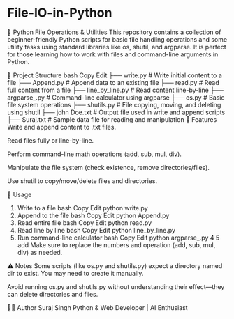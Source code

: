 # File-IO-in-Python

🐍 Python File Operations & Utilities
This repository contains a collection of beginner-friendly Python scripts for basic file handling operations and some utility tasks using standard libraries like os, shutil, and argparse. It is perfect for those learning how to work with files and command-line arguments in Python.

📂 Project Structure
bash
Copy
Edit
├── write.py            # Write initial content to a file
├── Append.py           # Append data to an existing file
├── read.py             # Read full content from a file
├── line_by_line.py     # Read content line-by-line
├── argparse_.py        # Command-line calculator using argparse
├── os.py               # Basic file system operations
├── shutils.py          # File copying, moving, and deleting using shutil
├── john Doe.txt        # Output file used in write and append scripts
├── Suraj.txt           # Sample data file for reading and manipulation
🔧 Features
Write and append content to .txt files.

Read files fully or line-by-line.

Perform command-line math operations (add, sub, mul, div).

Manipulate the file system (check existence, remove directories/files).

Use shutil to copy/move/delete files and directories.

🧪 Usage
1. Write to a file
bash
Copy
Edit
python write.py
2. Append to the file
bash
Copy
Edit
python Append.py
3. Read entire file
bash
Copy
Edit
python read.py
4. Read line by line
bash
Copy
Edit
python line_by_line.py
5. Run command-line calculator
bash
Copy
Edit
python argparse_.py 4 5 add
Make sure to replace the numbers and operation (add, sub, mul, div) as needed.

⚠️ Notes
Some scripts (like os.py and shutils.py) expect a directory named dir to exist. You may need to create it manually.

Avoid running os.py and shutils.py without understanding their effect—they can delete directories and files.

👨‍💻 Author
Suraj Singh
Python & Web Developer | AI Enthusiast
